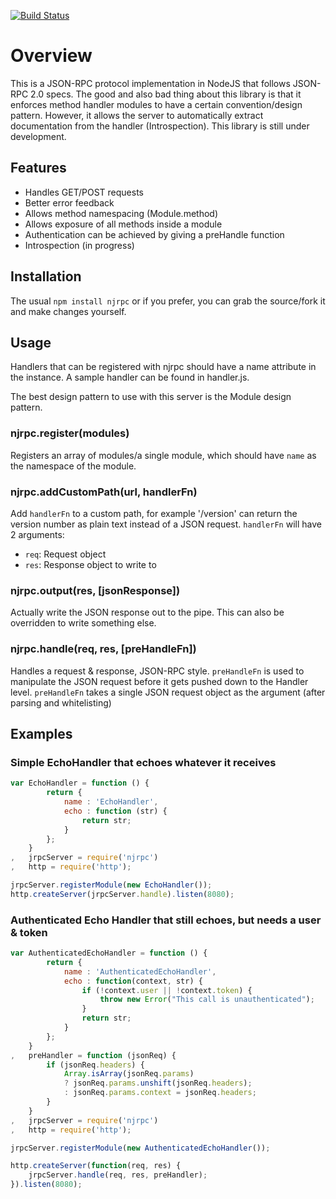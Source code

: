 [![Build Status](https://secure.travis-ci.org/longlho/node-jsonrpc.png)](https://secure.travis-ci.org/longlho/node-jsonrpc)

# Overview
This is a JSON-RPC protocol implementation in NodeJS that follows JSON-RPC 2.0 specs. The good and also bad thing about this library is that it enforces method handler modules to have a certain convention/design pattern. However, it allows the server to automatically extract documentation from the handler (Introspection). This library is still under development.

## Features
- Handles GET/POST requests
- Better error feedback
- Allows method namespacing (Module.method)
- Allows exposure of all methods inside a module
- Authentication can be achieved by giving a preHandle function
- Introspection (in progress)

## Installation
The usual `npm install njrpc` or if you prefer, you can grab the source/fork it and make changes yourself.

## Usage
Handlers that can be registered with njrpc should have a name attribute in the instance. A sample handler can be found in handler.js.

The best design pattern to use with this server is the Module design pattern.

### njrpc.register(modules)
Registers an array of modules/a single module, which should have `name` as the namespace of the module.

### njrpc.addCustomPath(url, handlerFn)
Add `handlerFn` to a custom path, for example '/version' can return the version number as plain text instead of a JSON request.
`handlerFn` will have 2 arguments:             

- `req`: Request object
- `res`: Response object to write to

### njrpc.output(res, [jsonResponse])
Actually write the JSON response out to the pipe. This can also be overridden to write something else.

### njrpc.handle(req, res, [preHandleFn])
Handles a request & response, JSON-RPC style. `preHandleFn` is used to manipulate the JSON request before it gets pushed down to the Handler level. `preHandleFn` takes a single JSON request object as the argument (after parsing and whitelisting)

## Examples

### Simple EchoHandler that echoes whatever it receives

```javascript
var EchoHandler = function () {
		return {
			name : 'EchoHandler',
			echo : function (str) {
				return str;
			}
		};
	}
,	jrpcServer = require('njrpc')
,	http = require('http');

jrpcServer.registerModule(new EchoHandler());
http.createServer(jrpcServer.handle).listen(8080);
```
### Authenticated Echo Handler that still echoes, but needs a user & token

```javascript
var AuthenticatedEchoHandler = function () {
		return {
			name : 'AuthenticatedEchoHandler',
			echo : function(context, str) {
				if (!context.user || !context.token) {
					throw new Error("This call is unauthenticated");
				}
				return str;
			}
		};
	}
,	preHandler = function (jsonReq) {
		if (jsonReq.headers) {
			Array.isArray(jsonReq.params)
			? jsonReq.params.unshift(jsonReq.headers);
			: jsonReq.params.context = jsonReq.headers;
		}
	}
,	jrpcServer = require('njrpc')
,	http = require('http');

jrpcServer.registerModule(new AuthenticatedEchoHandler());

http.createServer(function(req, res) {
	jrpcServer.handle(req, res, preHandler);	
}).listen(8080);
```
